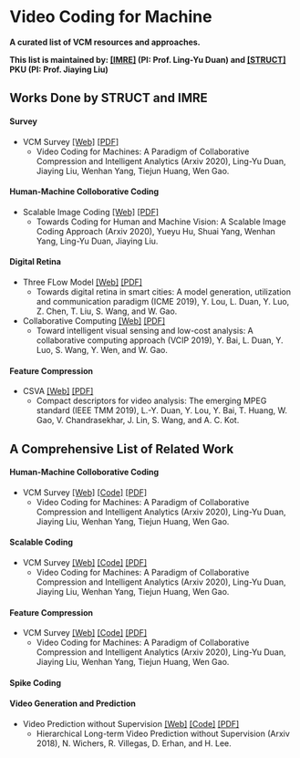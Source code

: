 # Video Coding for Machine

**A curated list of VCM resources and approaches.**

**This list is maintained by: [[IMRE]](http://imre.idm.pku.edu.cn/index.html) (PI: Prof. Ling-Yu Duan) and [[STRUCT]](http://www.icst.pku.edu.cn/struct/struct.html) PKU (PI: Prof. Jiaying Liu)**

## Works Done by STRUCT and IMRE
#### Survey
 * VCM Survey [[Web]]() [[PDF]]()
   * Video Coding for Machines: A Paradigm of Collaborative Compression and Intelligent Analytics (Arxiv 2020), Ling-Yu Duan, Jiaying Liu, Wenhan Yang, Tiejun Huang, Wen Gao.

#### Human-Machine Colloborative Coding
 * Scalable Image Coding [[Web]](https://williamyang1991.github.io/projects/VCM-Face/) [[PDF]]()
   * Towards Coding for Human and Machine Vision: A Scalable Image Coding Approach (Arxiv 2020), Yueyu Hu, Shuai Yang, Wenhan Yang, Ling-Yu Duan, Jiaying Liu.

#### Digital Retina
 * Three FLow Model [[Web]]() [[PDF]]()
   * Towards digital retina in smart cities: A model generation, utilization and communication paradigm (ICME 2019), Y. Lou, L. Duan, Y. Luo, Z. Chen, T. Liu, S. Wang, and W. Gao.
 * Collaborative Computing  [[Web]]() [[PDF]]()
   * Toward intelligent visual sensing and low-cost analysis: A collaborative computing approach (VCIP 2019), Y. Bai, L. Duan, Y. Luo, S. Wang, Y. Wen, and W. Gao.

#### Feature Compression
 * CSVA [[Web]](https://williamyang1991.github.io/projects/VCM-Face/) [[PDF]]()
   * Compact descriptors for video analysis: The emerging MPEG standard (IEEE TMM 2019), L.-Y. Duan, Y. Lou, Y. Bai, T. Huang, W. Gao, V. Chandrasekhar, J. Lin, S. Wang, and A. C. Kot.


## A Comprehensive List of Related Work
#### Human-Machine Colloborative Coding
 * VCM Survey [[Web]]() [[Code]]() [[PDF]]()
   * Video Coding for Machines: A Paradigm of Collaborative Compression and Intelligent Analytics (Arxiv 2020), Ling-Yu Duan, Jiaying Liu, Wenhan Yang, Tiejun Huang, Wen Gao.

#### Scalable Coding
 * VCM Survey [[Web]]() [[Code]]() [[PDF]]()
   * Video Coding for Machines: A Paradigm of Collaborative Compression and Intelligent Analytics (Arxiv 2020), Ling-Yu Duan, Jiaying Liu, Wenhan Yang, Tiejun Huang, Wen Gao.

#### Feature Compression
 * VCM Survey [[Web]]() [[Code]]() [[PDF]]()
   * Video Coding for Machines: A Paradigm of Collaborative Compression and Intelligent Analytics (Arxiv 2020), Ling-Yu Duan, Jiaying Liu, Wenhan Yang, Tiejun Huang, Wen Gao.
   
#### Spike Coding

#### Video Generation and Prediction
 * Video Prediction without Supervision [[Web]]() [[Code]]() [[PDF]]()
   * Hierarchical Long-term Video Prediction without Supervision (Arxiv 2018), N. Wichers, R. Villegas, D. Erhan, and H. Lee.

